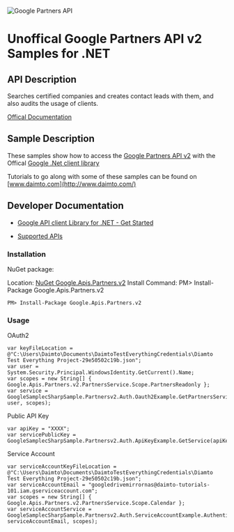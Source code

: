 ﻿![Google Partners API](http://www.google.com/images/icons/product/search-32.gif)

# Unoffical Google Partners API v2 Samples for .NET  

## API Description

Searches certified companies and creates contact leads with them, and also audits the usage of clients.

[Offical Documentation](https://developers.google.com/partners/)

## Sample Description

These samples show how to access the [Google Partners API v2](https://developers.google.com/partners/) with the Offical [Google .Net client library](https://github.com/google/google-api-dotnet-client)

Tutorials to go along with some of these samples can be found on [www.daimto.com](http://www.daimto.com/)

## Developer Documentation

* [Google API client Library for .NET - Get Started](https://developers.google.com/api-client-library/dotnet/get_started)

* [Supported APIs](https://developers.google.com/api-client-library/dotnet/apis/)

### Installation

NuGet package:

Location: [NuGet Google.Apis.Partners.v2](https://www.nuget.org/packages/Google.Apis.Partners.v2)
Install Command: PM>  Install-Package Google.Apis.Partners.v2

```
PM> Install-Package Google.Apis.Partners.v2
```

### Usage

OAuth2
```
var keyFileLocation = @"C:\Users\Daimto\Documents\DaimtoTestEverythingCredentials\Diamto Test Everything Project-29e50502c19b.json";
var user = System.Security.Principal.WindowsIdentity.GetCurrent().Name;
var scopes = new String[] { Google.Apis.Partners.v2.PartnersService.Scope.PartnersReadonly };
var service = GoogleSamplecSharpSample.Partnersv2.Auth.Oauth2Example.GetPartnersService(keyFileLocation, user, scopes);
```

Public API Key

```
var apiKey = "XXXX";
var servicePublicKey = GoogleSamplecSharpSample.Partnersv2.Auth.ApiKeyExample.GetService(apiKey);
```

Service Account
```
var serviceAccountKeyFileLocation = @"C:\Users\Daimto\Documents\DaimtoTestEverythingCredentials\Diamto Test Everything Project-29e50502c19b.json";
var serviceAccountEmail = "googledrivemirrornas@daimto-tutorials-101.iam.gserviceaccount.com";
var scopes = new String[] { Google.Apis.Partners.v2.PartnersService.Scope.Calendar };            
var serviceAccountService = GoogleSamplecSharpSample.Partnersv2.Auth.ServiceAccountExample.AuthenticateServiceAccount(serviceAccountKeyFileLocation, serviceAccountEmail, scopes);
```
